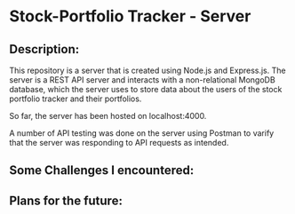 # Stock-Portfolio Tracker - Server  

## Description: 
This repository is a server that is created using Node.js and Express.js. The server is a REST API server and interacts with a non-relational MongoDB database, which the server uses to store data about the users of the stock portfolio tracker
and their portfolios. 

So far, the server has been hosted on localhost:4000. 

A number of API testing was done on the server using Postman to varify that the server was responding to API requests as intended. 





## Some Challenges I encountered: 




## Plans for the future: 



